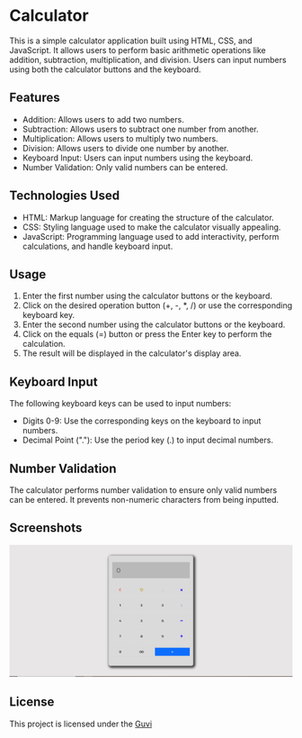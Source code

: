 # Calculator

This is a simple calculator application built using HTML, CSS, and JavaScript. It allows users to perform basic arithmetic operations like addition, subtraction, multiplication, and division. Users can input numbers using both the calculator buttons and the keyboard.

## Features

- Addition: Allows users to add two numbers.
- Subtraction: Allows users to subtract one number from another.
- Multiplication: Allows users to multiply two numbers.
- Division: Allows users to divide one number by another.
- Keyboard Input: Users can input numbers using the keyboard.
- Number Validation: Only valid numbers can be entered.

## Technologies Used

- HTML: Markup language for creating the structure of the calculator.
- CSS: Styling language used to make the calculator visually appealing.
- JavaScript: Programming language used to add interactivity, perform calculations, and handle keyboard input.

## Usage

1. Enter the first number using the calculator buttons or the keyboard.
2. Click on the desired operation button (+, -, \*, /) or use the corresponding keyboard key.
3. Enter the second number using the calculator buttons or the keyboard.
4. Click on the equals (=) button or press the Enter key to perform the calculation.
5. The result will be displayed in the calculator's display area.

## Keyboard Input

The following keyboard keys can be used to input numbers:

- Digits 0-9: Use the corresponding keys on the keyboard to input numbers.
- Decimal Point ("."): Use the period key (.) to input decimal numbers.

## Number Validation

The calculator performs number validation to ensure only valid numbers can be entered. It prevents non-numeric characters from being inputted.

## Screenshots

![Game Screenshot](../snap/calculator.PNG)


## License

This project is licensed under the [Guvi](https://guvi.io)
